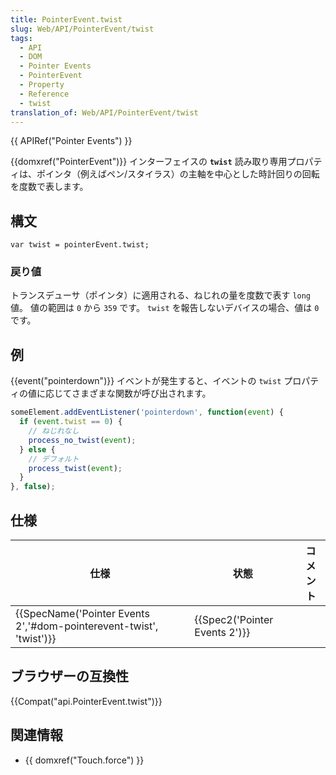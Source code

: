 ```yaml
---
title: PointerEvent.twist
slug: Web/API/PointerEvent/twist
tags:
  - API
  - DOM
  - Pointer Events
  - PointerEvent
  - Property
  - Reference
  - twist
translation_of: Web/API/PointerEvent/twist
---
```

{{ APIRef("Pointer Events") }}

{{domxref("PointerEvent")}} インターフェイスの **`twist`** 読み取り専用プロパティは、ポインタ（例えばペン/スタイラス）の主軸を中心とした時計回りの回転を度数で表します。

## 構文

    var twist = pointerEvent.twist;

### 戻り値

トランスデューサ（ポインタ）に適用される、ねじれの量を度数で表す `long` 値。 値の範囲は `0` から `359` です。 `twist` を報告しないデバイスの場合、値は `0` です。

## 例

{{event("pointerdown")}} イベントが発生すると、イベントの `twist` プロパティの値に応じてさまざまな関数が呼び出されます。

```js
someElement.addEventListener('pointerdown', function(event) {
  if (event.twist == 0) {
    // ねじれなし
    process_no_twist(event);
  } else {
    // デフォルト
    process_twist(event);
  }
}, false);
```

## 仕様

| 仕様                                                                                     | 状態                                     | コメント |
| ---------------------------------------------------------------------------------------- | ---------------------------------------- | -------- |
| {{SpecName('Pointer Events 2','#dom-pointerevent-twist', 'twist')}} | {{Spec2('Pointer Events 2')}} |          |

## ブラウザーの互換性

{{Compat("api.PointerEvent.twist")}}

## 関連情報

- {{ domxref("Touch.force") }}
